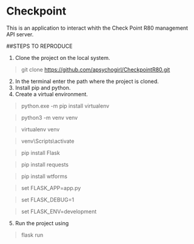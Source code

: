 # Checkpoint
This is an application to interact whith the Check Point R80 management API server.
 
##STEPS TO REPRODUCE
1. Clone the project on the local system.


>git clone https://github.com/apsychogirl/CheckpointR80.git
2. In the terminal enter the path where the project is cloned.
3. Install pip and python.
4. Create a virtual environment.


>python.exe -m pip install virtualenv


>python3 -m venv venv


>virtualenv venv


>venv\Scripts\activate


>pip install Flask


>pip install requests


>pip install wtforms


>set FLASK_APP=app.py


>set FLASK_DEBUG=1


>set FLASK_ENV=development


5. Run the project using


>flask run
